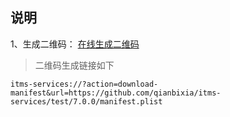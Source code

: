 ## 说明

1、生成二维码：
[在线生成二维码](https://cli.im/deqr)

> 二维码生成链接如下
```
itms-services://?action=download-manifest&url=https://github.com/qianbixia/itms-services/test/7.0.0/manifest.plist
```
